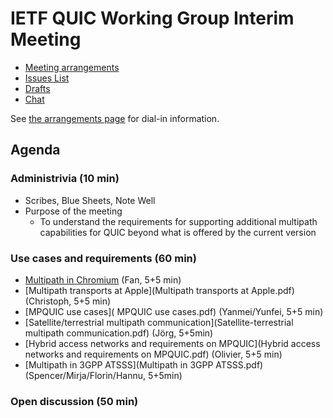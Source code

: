 # IETF QUIC Working Group Interim Meeting

* [Meeting arrangements](arrangements.md)
* [Issues List](https://github.com/quicwg/base-drafts/issues)
* [Drafts](https://github.com/quicwg/base-drafts)
* [Chat](xmpp:quic@jabber.ietf.org?join)

See [the arrangements page](arrangements.md) for dial-in information.

## Agenda

### Administrivia (10 min)
  * Scribes, Blue Sheets, Note Well
  * Purpose of the meeting
    * To understand the requirements for supporting additional multipath
      capabilities for QUIC beyond what is offered by the current version

### Use cases and requirements (60 min)
  * [Multipath in Chromium]() (Fan, 5+5 min)
  * [Multipath transports at Apple](Multipath transports at Apple.pdf) (Christoph, 5+5 min)
  * [MPQUIC use cases]( MPQUIC use cases.pdf) (Yanmei/Yunfei, 5+5 min)
  * [Satellite/terrestrial multipath communication](Satellite-terrestrial multipath communication.pdf) (Jörg, 5+5min)
  * [Hybrid access networks and requirements on MPQUIC](Hybrid access networks and requirements on MPQUIC.pdf) (Olivier, 5+5 min)
  * [Multipath in 3GPP ATSSS](Multipath in 3GPP ATSSS.pdf) (Spencer/Mirja/Florin/Hannu, 5+5min)

### Open discussion (50 min)
